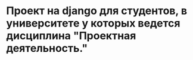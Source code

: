 # Проект на django для студентов, в университете у которых ведется дисциплина "Проектная деятельность."
